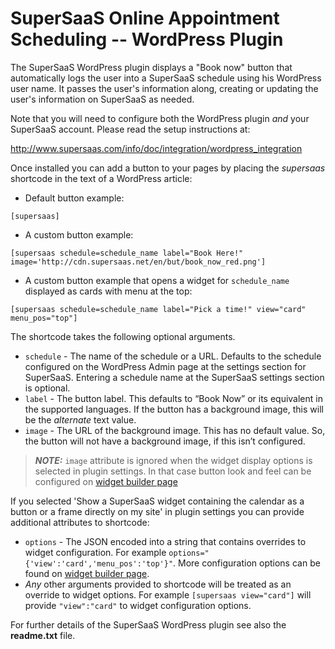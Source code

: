# SuperSaaS Online Appointment Scheduling -- WordPress Plugin

The SuperSaaS WordPress plugin displays a "Book now" button that automatically logs the user into a SuperSaaS schedule using his WordPress user name. It passes the user's information along, creating or updating the user's information on SuperSaaS as needed.

Note that you will need to configure both the WordPress plugin *and* your SuperSaaS account. Please read the setup instructions at:

<http://www.supersaas.com/info/doc/integration/wordpress_integration>


Once installed you can add a button to your pages by placing the *supersaas* shortcode in the text of a WordPress article:

* Default button example:
```
[supersaas]
```
* A custom button example:
```
[supersaas schedule=schedule_name label="Book Here!" image='http://cdn.supersaas.net/en/but/book_now_red.png']
```
* A custom button example that opens a widget for `schedule_name` displayed as cards with menu at the top:
```
[supersaas schedule=schedule_name label="Pick a time!" view="card" menu_pos="top"]
```

The shortcode takes the following optional arguments.
* `schedule` - The name of the schedule or a URL. Defaults to the schedule configured on the WordPress Admin page at the settings section for SuperSaaS. Entering a schedule name at the SuperSaaS settings section is optional.
* `label` - The button label. This defaults to “Book Now” or its equivalent in the supported languages. If the button has a background image, this will be the *alternate* text value.
* `image` - The URL of the background image. This has no default value. So, the button will not have a background image, if this isn’t configured.
> **_NOTE:_** `image` attribute is ignored when the widget display options is selected in plugin settings. In that case button look and feel can be configured on [widget builder page](https://www.supersaas.com/info/doc/integration/integration_with_widget)

If you selected 'Show a SuperSaaS widget containing the calendar as a button or a frame directly on my site' in plugin settings you can provide additional attributes to shortcode:
* `options` - The JSON encoded into a string that contains overrides to widget configuration. For example `options="{'view':'card','menu_pos':'top'}"`. More configuration options can be found on [widget builder page](https://www.supersaas.com/info/doc/integration/integration_with_widget).
* _Any_ other arguments provided to shortcode will be treated as an override to widget options. For example `[supersaas view="card"]` will provide `"view":"card"` to widget configuration options. 

For further details of the SuperSaaS WordPress plugin see also the **readme.txt** file.
